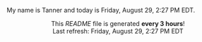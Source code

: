 My name is Tanner and today is Friday, August 29, 2:27 PM EDT.

<p align="center">This <i>README</i> file is generated <b>every 3 hours</b>!</br>Last refresh: Friday, August 29, 2:27 PM EDT<br /></p>
